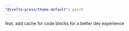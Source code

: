```yaml
---
"@svelte-press/theme-default": patch
---
```


feat: add cache for code blocks for a better dev experience
